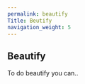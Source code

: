 ```yaml
---
permalink: beautify
Title: Beutify
navigation_weight: 5
---
```


## Beautify
To do beautify you can..
